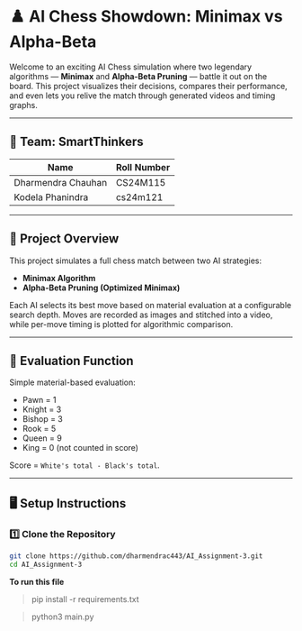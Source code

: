 # ♟️ AI Chess Showdown: Minimax vs Alpha-Beta

Welcome to an exciting AI Chess simulation where two legendary algorithms — **Minimax** and **Alpha-Beta Pruning** — battle it out on the board. This project visualizes their decisions, compares their performance, and even lets you relive the match through generated videos and timing graphs.

---

## 👥 Team: SmartThinkers

| Name         | Roll Number |
|--------------|-------------|
| Dharmendra Chauhan | CS24M115      |
| Kodela Phanindra    | cs24m121     |

---

## 🎯 Project Overview

This project simulates a full chess match between two AI strategies:

- **Minimax Algorithm**
- **Alpha-Beta Pruning (Optimized Minimax)**

Each AI selects its best move based on material evaluation at a configurable search depth. Moves are recorded as images and stitched into a video, while per-move timing is plotted for algorithmic comparison.

---

## 🧠 Evaluation Function

Simple material-based evaluation:

- Pawn = 1  
- Knight = 3  
- Bishop = 3  
- Rook = 5  
- Queen = 9  
- King = 0 (not counted in score)

Score = `White's total - Black's total`.

---

## 🖥️ Setup Instructions

### 1️⃣ Clone the Repository

```bash
git clone https://github.com/dharmendrac443/AI_Assignment-3.git
cd AI_Assignment-3
```
**To run this file**
>pip install -r requirements.txt

>python3 main.py